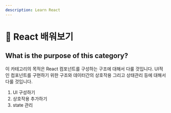 ```yaml
---
description: Learn React
---
```


# 🔎 React 배워보기

## What is the purpose of this category?

이 카테고리의 목적은 React 컴포넌트를 구성하는 구조에 대해서 다룰 것입니다. UI적인 컴포넌트를 구현하기 위한 구조와 데이터간의 상호작용 그리고 상태관리 등에 대해서 다룰 것입니다.&#x20;

1. UI 구성하기
2. 상호작용 추가하기
3. state 관리
